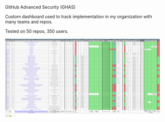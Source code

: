 GitHub Advanced Security (GHAS)

Custom dashboard used to track implementation in my organization with many teams and repos.

Tested on 50 repos, 350 users.

![screenshot](screenshot.png)